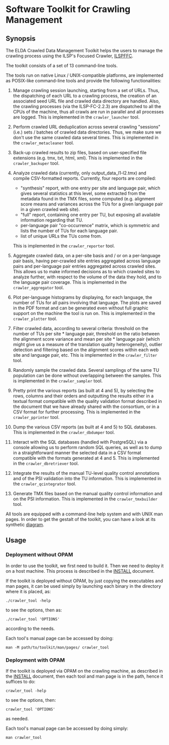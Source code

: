 Software Toolkit for Crawling Management
========================================

Synopsis
--------

The ELDA Crawled Data Management Toolkit helps the users to manage the crawling process using the ILSP's Focused Crawler, [ILSPFFC](http://nlp.ilsp.gr/redmine/projects/ilsp-fc).

The toolkit consists of a set of 13 command-line tools.

The tools run on native Linux / UNIX-compatible platforms, are implemented as POSIX-like command-line tools and provide the following functionalities:

1.  Manage crawling session launching, starting from a set of URLs. Thus, the dispatching of each URL to a crawling process, the creation of an associated seed URL file and crawled data directory are handled. Also, the crawling processes (via the ILSP-FC-2.2.3) are dispatched to all the CPUs of the machine, thus all crawls are run in parallel and all processes are logged. This is implemented in the `crawler_launcher` tool.
2.  Perform crawled URL deduplication across several crawling "sessions" (i.e.) sets / batches of crawled data directories. Thus, we make sure we don't use the same crawled data several times. This is implemented in the `crawler_metacleaner` tool.
3.  Back-up crawled results to zip files, based on user-specified file extensions (e.g. tmx, txt, html, xml). This is implemented in the `crawler_backuper` tool.
4.  Analyze crawled data (currently, only output\_data\_l1-l2.tmx) and compile CSV-formatted reports. Currently, four reports are compiled:

    -   "synthesis" report, with one entry per site and language pair, which gives several statistics at this level, some extracted from the metadata found in the TMX files, some computed (e.g. alignment score means and variances across the TUs for a given language pair in a given crawled web site).
    -   "full" report, containing one entry per TU, but exposing all available information regarding that TU.
    -   per-language pair "co-occurrence" matrix, which is symmetric and lists the number of TUs for each language pair.
    -   list of unique URLs the TUs come from.

    This is implemented in the `crawler_reporter` tool.

5.  Aggregate crawled data, on a per-site basis and / or on a per-language pair basis, having per-crawled site entries aggregated across language pairs and per-language pair entries aggregated across crawled sites. This allows us to make informed decisions as to which crawled sites to analyze further, with respect to the volume of the data they hold, and to the language pair coverage. This is implemented in the `crawler_aggregator` tool.
6.  Plot per-language histograms by displaying, for each language, the number of TUs for all pairs involving that language. The plots are saved in the PDF format and can be generated even without full graphic support on the machine the tool is run on. This is implemented in the `crawler_plotter` tool.
7.  Filter crawled data, according to several criteria: threshold on the number of TUs per site \* language pair, threshold on the ratio between the alignment score variance and mean per site \* language pair (which might give us a measure of the translation quality heterogeneity), outlier detection and filtering based on the alignment scores within each web site and language pair, etc. This is implemented in the `crawler_filter` tool.
8.  Randomly sample the crawled data. Several samplings of the same TU population can be done without overlapping between the samples. This is implemented in the `crawler_sampler` tool.
9.  Pretty print the various reports (as built at 4 and 5), by selecting the rows, columns and their orders and outputting the results either in a textual format compatible with the quality validation format described in the document that we have already shared with the consortium, or in a CSV format for further processing. This is implemented in the `crawler_pprinter` tool.
10. Dump the various CSV reports (as built at 4 and 5) to SQL databases. This is implemented in the `crawler_dbdumper` tool.
11. Interact with the SQL databases (handled with PostgreSQL) via a console allowing us to perform random SQL queries, as well as to dump in a straightforward manner the selected data in a CSV format compatible with the formats generated at 4 and 5. This is implemented in the `crawler_dbretriever` tool.
12. Integrate the results of the manual TU-level quality control annotations and of the PSI validation into the TU information. This is implemented in the `crawler_qcintegrator` tool.
13. Generate TMX files based on the manual quality control information and on the PSI information. This is implemented in the `crawler_tmxbuilder` tool.

All tools are equipped with a command-line help system and with UNIX man pages. In order to get the gestalt of the toolkit, you can have a look at its synthetic [diagram](./doc/elda_cmtk.svg).

Usage
-----

### Deployment without OPAM

In order to use the toolkit, we first need to build it. Then we need to deploy it on a host machine. This process is described in the [INSTALL](./INSTALL.md) document.

If the toolkit is deployed without OPAM, by just copying the executables and man pages, it can be used simply by launching each binary in the directory where it is placed, as:

    ./crawler_tool -help

to see the options, then as:

    ./crawler_tool 'OPTIONS'

according to the needs.

Each tool's manual page can be accessed by doing:

    man -M path/to/toolkit/man/pages/ crawler_tool

### Deployment with OPAM

If the toolkit is deployed via OPAM on the crawling machine, as described in the [INSTALL](./INSTALL.md) document, then each tool and man page is in the path, hence it suffices to do:

    crawler_tool -help

to see the options, then:

    crawler_tool 'OPTIONS'

as needed.

Each tool's manual page can be accessed by doing simply:

    man crawler_tool

